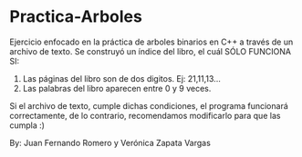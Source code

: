 # Practica-Arboles

Ejercicio enfocado en la práctica de arboles binarios en C++ a través de un archivo de texto. Se construyó un índice del libro, el cuál SÓLO FUNCIONA SI:

1. Las páginas del libro son de dos digitos. Ej: 21,11,13...
2. Las palabras del libro aparecen entre 0 y 9 veces.

Si el archivo de texto, cumple dichas condiciones, el programa funcionará correctamente, de lo contrario, recomendamos modificarlo para que las cumpla :)

By: Juan Fernando Romero y Verónica Zapata Vargas
